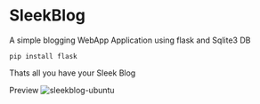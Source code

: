 # SleekBlog
A simple blogging WebApp Application using flask and Sqlite3 DB

`pip install flask`

Thats all you have your Sleek Blog

Preview
![sleekblog-ubuntu](https://user-images.githubusercontent.com/73163003/137765727-4290e23b-00b4-4fb4-9460-b6c98003340b.PNG)
